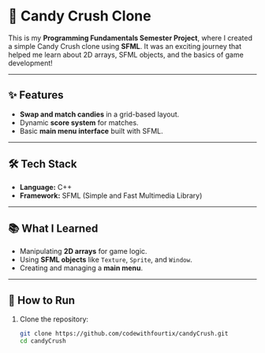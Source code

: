 # 🍬 Candy Crush Clone  

This is my **Programming Fundamentals Semester Project**, where I created a simple Candy Crush clone using **SFML**. It was an exciting journey that helped me learn about 2D arrays, SFML objects, and the basics of game development!  

---

## ✨ Features  
- **Swap and match candies** in a grid-based layout.  
- Dynamic **score system** for matches.  
- Basic **main menu interface** built with SFML.  

---

## 🛠️ Tech Stack  
- **Language:** C++  
- **Framework:** SFML (Simple and Fast Multimedia Library)  

---

## 📚 What I Learned  
- Manipulating **2D arrays** for game logic.  
- Using **SFML objects** like `Texture`, `Sprite`, and `Window`.  
- Creating and managing a **main menu**.  

---

## 🚀 How to Run  
1. Clone the repository:  
   ```bash
   git clone https://github.com/codewithfourtix/candyCrush.git
   cd candyCrush
